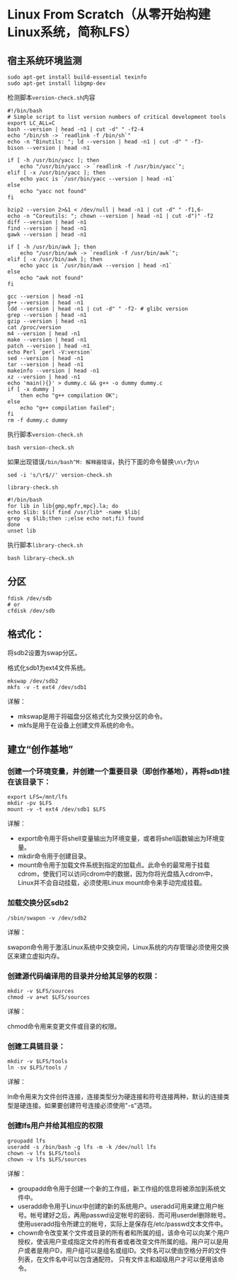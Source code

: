 # Linux From Scratch（从零开始构建Linux系统，简称LFS）

## 宿主系统环境监测

```shell
sudo apt-get install build-essential texinfo
sudo apt-get install libgmp-dev
```

检测脚本`version-check.sh`内容
```shell
#!/bin/bash
# Simple script to list version numbers of critical development tools
export LC_ALL=C
bash --version | head -n1 | cut -d" " -f2-4
echo "/bin/sh -> `readlink -f /bin/sh`"
echo -n "Binutils: "; ld --version | head -n1 | cut -d" " -f3-
bison --version | head -n1

if [ -h /usr/bin/yacc ]; then
	echo "/usr/bin/yacc -> `readlink -f /usr/bin/yacc`";
elif [ -x /usr/bin/yacc ]; then
	echo yacc is `/usr/bin/yacc --version | head -n1`
else
	echo "yacc not found"
fi

bzip2 --version 2>&1 < /dev/null | head -n1 | cut -d" " -f1,6-
echo -n "Coreutils: "; chown --version | head -n1 | cut -d")" -f2
diff --version | head -n1
find --version | head -n1
gawk --version | head -n1

if [ -h /usr/bin/awk ]; then
	echo "/usr/bin/awk -> `readlink -f /usr/bin/awk`";
elif [ -x /usr/bin/awk ]; then
	echo yacc is `/usr/bin/awk --version | head -n1`
else
	echo "awk not found"
fi

gcc --version | head -n1
g++ --version | head -n1
ldd --version | head -n1 | cut -d" " -f2- # glibc version
grep --version | head -n1
gzip --version | head -n1
cat /proc/version
m4 --version | head -n1
make --version | head -n1
patch --version | head -n1
echo Perl `perl -V:version`
sed --version | head -n1
tar --version | head -n1
makeinfo --version | head -n1
xz --version | head -n1
echo 'main(){}' > dummy.c && g++ -o dummy dummy.c
if [ -x dummy ]
	then echo "g++ compilation OK";
else
	echo "g++ compilation failed";
fi
rm -f dummy.c dummy
```

执行脚本`version-check.sh`

```shell
bash version-check.sh
```

如果出现错误`/bin/bash^M: 解释器错误`，执行下面的命令替换`\n\r`为`\n`
```shell
sed -i 's/\r$//' version-check.sh
```

`library-check.sh`

```shell
#!/bin/bash
for lib in lib{gmp,mpfr,mpc}.la; do
echo $lib: $(if find /usr/lib* -name $lib|
grep -q $lib;then :;else echo not;fi) found
done
unset lib
```

执行脚本`library-check.sh`

```shell
bash library-check.sh
```

## 分区

```shell
fdisk /dev/sdb
# or
cfdisk /dev/sdb
```

## 格式化：

将sdb2设置为swap分区。

格式化sdb1为ext4文件系统。

```shell
mkswap /dev/sdb2
mkfs -v -t ext4 /dev/sdb1
```

详解：

- mkswap是用于将磁盘分区格式化为交换分区的命令。
- mkfs是用于在设备上创建文件系统的命令。

## 建立“创作基地”

### 创建一个环境变量，并创建一个重要目录（即创作基地），再将sdb1挂在该目录下：

```shell
export LFS=/mnt/lfs
mkdir -pv $LFS
mount -v -t ext4 /dev/sdb1 $LFS
```

详解：

- export命令用于将shell变量输出为环境变量，或者将shell函数输出为环境变量。
- mkdir命令用于创建目录。
- mount命令用于加载文件系统到指定的加载点。此命令的最常用于挂载cdrom，使我们可以访问cdrom中的数据，因为你将光盘插入cdrom中，Linux并不会自动挂载，必须使用Linux mount命令来手动完成挂载。

### 加载交换分区sdb2

```shell
/sbin/swapon -v /dev/sdb2
```

详解：

swapon命令用于激活Linux系统中交换空间，Linux系统的内存管理必须使用交换区来建立虚拟内存。

### 创建源代码编译用的目录并分给其足够的权限：

```shell
mkdir -v $LFS/sources
chmod -v a+wt $LFS/sources
```

详解：

chmod命令用来变更文件或目录的权限。


### 创建工具链目录：

```shell
mkdir -v $LFS/tools
ln -sv $LFS/tools /
```

详解：

ln命令用来为文件创件连接，连接类型分为硬连接和符号连接两种，默认的连接类型是硬连接。如果要创建符号连接必须使用"-s"选项。

### 创建lfs用户并给其相应的权限

```shell
groupadd lfs
useradd -s /bin/bash -g lfs -m -k /dev/null lfs
chown -v lfs $LFS/tools
chown -v lfs $LFS/sources
```

详解：

- groupadd命令用于创建一个新的工作组，新工作组的信息将被添加到系统文件中。
- useradd命令用于Linux中创建的新的系统用户。useradd可用来建立用户帐号。帐号建好之后，再用passwd设定帐号的密码．而可用userdel删除帐号。使用useradd指令所建立的帐号，实际上是保存在/etc/passwd文本文件中。
- chown命令改变某个文件或目录的所有者和所属的组，该命令可以向某个用户授权，使该用户变成指定文件的所有者或者改变文件所属的组。用户可以是用户或者是用户D，用户组可以是组名或组ID。文件名可以使由空格分开的文件列表，在文件名中可以包含通配符。 只有文件主和超级用户才可以便用该命令。
